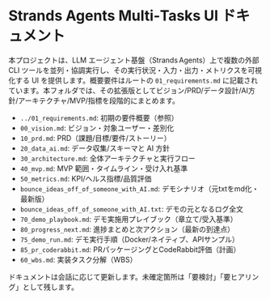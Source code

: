 # Strands Agents Multi‑Tasks UI ドキュメント

本プロジェクトは、LLM エージェント基盤（Strands Agents）上で複数の外部 CLI ツールを並列・協調実行し、その実行状況・入力・出力・メトリクスを可視化する UI を提供します。概要要件はルートの `01_requirements.md` に記載されています。本フォルダでは、その拡張版としてビジョン/PRD/データ設計/AI方針/アーキテクチャ/MVP/指標を段階的にまとめます。

- `../01_requirements.md`: 初期の要件概要（参照）
- `00_vision.md`: ビジョン・対象ユーザー・差別化
- `10_prd.md`: PRD（課題/目標/要件/ストーリー）
- `20_data_ai.md`: データ収集/スキーマと AI 方針
- `30_architecture.md`: 全体アーキテクチャと実行フロー
- `40_mvp.md`: MVP 範囲・タイムライン・受け入れ基準
- `50_metrics.md`: KPI/ヘルス指標/品質評価
- `bounce_ideas_off_of_someone_with_AI.md`: デモシナリオ（元txtをmd化・最新版）
- `bounce_ideas_off_of_someone_with_AI.txt`: デモの元となるログ全文
- `70_demo_playbook.md`: デモ実施用プレイブック（章立て/受入基準）
- `80_progress_next.md`: 進捗まとめと次アクション（最新の到達点）
- `75_demo_run.md`: デモ実行手順（Docker/ネイティブ、APIサンプル）
- `85_pr_coderabbit.md`: PRパッケージングとCodeRabbit評価（計画）
- `60_wbs.md`: 実装タスク分解（WBS）

ドキュメントは会話に応じて更新します。未確定箇所は「要検討」「要ヒアリング」として残します。
